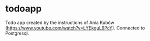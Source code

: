 # todoapp
Todo app created by the instructions of Ania Kubów (https://www.youtube.com/watch?v=LYEkguL9PcY). Connected to Postgresql.
